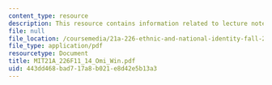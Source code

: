 ```yaml
---
content_type: resource
description: This resource contains information related to lecture notes.
file: null
file_location: /coursemedia/21a-226-ethnic-and-national-identity-fall-2011/443dd468bad717a8b021e8d42e5b13a3_MIT21A_226F11_14_Omi_Win.pdf
file_type: application/pdf
resourcetype: Document
title: MIT21A_226F11_14_Omi_Win.pdf
uid: 443dd468-bad7-17a8-b021-e8d42e5b13a3
---
```

